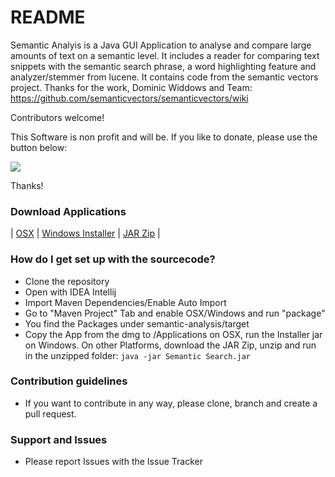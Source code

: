 # README #

Semantic Analyis is a Java GUI Application to analyse and compare large amounts of text on a semantic level. It includes a reader for comparing text snippets with the semantic search phrase, a word highlighting feature and analyzer/stemmer from lucene. It contains code from the semantic vectors project. Thanks for the work, Dominic Widdows and Team:
https://github.com/semanticvectors/semanticvectors/wiki

Contributors welcome!

This Software is non profit and will be. If you like to donate, please use the button below:

[![](https://www.paypalobjects.com/en_US/i/btn/btn_donateCC_LG.gif)](https://www.paypal.com/cgi-bin/webscr?cmd=_s-xclick&hosted_button_id=NN8BPCNK23FE4)

Thanks!

### Download Applications ###

| [OSX](https://www.dropbox.com/s/idt8lq89b2mibjo/Semantic%20Search.dmg?dl=1 "OSX") | [Windows Installer](https://www.dropbox.com/s/m1ypcxwewgapahx/Semantic%20Search-installer.jar?dl=1 "Windows Installer") | [JAR Zip](https://www.dropbox.com/s/tqoe0rhztln8epk/Semantic%20Search_jar.zip?dl=1 "JAR Zip") |


### How do I get set up with the sourcecode? ###

* Clone the repository
* Open with IDEA Intellij
* Import Maven Dependencies/Enable Auto Import
* Go to "Maven Project" Tab and enable OSX/Windows and run "package"
* You find the Packages under semantic-analysis/target
* Copy the App from the dmg to /Applications on OSX, run the Installer jar on Windows. On other Platforms, download the JAR Zip, unzip and run in the unzipped folder: `java -jar Semantic Search.jar` 

### Contribution guidelines ###

* If you want to contribute in any way, please clone, branch and create a pull request.


### Support and Issues ###

* Please report Issues with the Issue Tracker